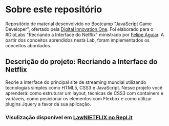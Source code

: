 # Sobre este repositório

Repositório de material desenvolvido no Bootcamp "JavaScript Game Developer", ofertado pela [Digital Innovation One](https://web.digitalinnovation.one/). 
Foi elaborado para o #DioLabs "Recriando a Interface do Netflix" ministrado por [Felipe Aguiar](https://www.linkedin.com/in/felipe-aguiar-047/). 
A partir dos conceitos aprendidos nesta Lab, foram implementados os conceitos abordados.
 
## Descrição do projeto: Recriando a Interface do Netflix

Recrie a interface do principal site de streaming mundial utilizando tecnologias simples como HTML5, CSS3 e JavaScript. Nesse projeto você aprenderá:
como estruturar um layout, técnicas de CSS3 com containers e variáveis, como posicionar os elementos com Flexbox e como utilizar plugins Jquery a favor da sua aplicação.

### Visulização disponível em [LawNIETFLIX no Repl.it](https://netiflixlawniet.lauanyreis1.repl.co/)
